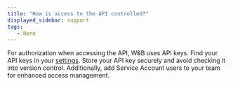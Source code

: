 ```yaml
---
title: "How is access to the API controlled?"
displayed_sidebar: support
tags:
   - None
---
```

For authorization when accessing the API, W&B uses API keys. Find your API keys in your [settings](https://app.wandb.ai/settings). Store your API key securely and avoid checking it into version control. Additionally, add Service Account users to your team for enhanced access management.